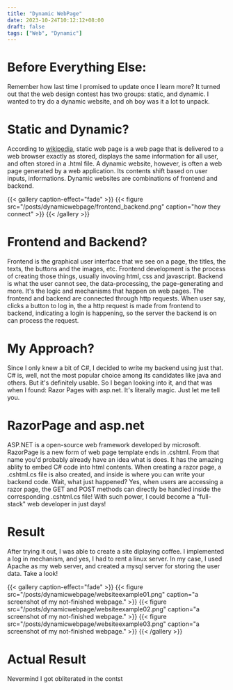```yaml
---
title: "Dynamic WebPage"
date: 2023-10-24T10:12:12+08:00
draft: false
tags: ["Web", "Dynamic"]
---
```


# Before Everything Else:
Remember how last time I promised to update once I learn more? It turned out that the web design contest has two groups: static, and dynamic. I wanted to try do a dynamic website, and oh boy was it a lot to unpack.

# Static and Dynamic?
According to [wikipedia]("https://en.wikipedia.org/wiki/Static_web_page"), static web page is a web page that is delivered to a web browser exactly as stored, displays the same information for all user, and often stored in a .html file.
A dynamic website, however, is often a web page generated by a web application. Its contents shift based on user inputs, informations. Dynamic websites are combinations of frontend and backend. 

{{< gallery caption-effect="fade" >}}
    {{< figure src="/posts/dynamicwebpage/frontend_backend.png" caption="how they connect" >}}
{{< /gallery >}}

# Frontend and Backend?
Frontend is the graphical user interface that we see on a page, the titles, the texts, the buttons and the images, etc. Frontend development is the process of creating those things, usually invoving html, css and javascript. Backend is what the user cannot see, the data-processing, the page-generating and more. It's the logic and mechanisms that happen on web pages. The frontend and backend are connected through http requests. When user say, clicks a button to log in, the a http request is made from frontend to backend, indicating a login is happening, so the server the backend is on can process the request.

# My Approach?
Since I only knew a bit of C#, I decided to write my backend using just that. C# is, well, not the most popular choice among its candidates like java and others. But it's definitely usable. So I began looking into it, and that was when I found: Razor Pages with asp.net. It's literally magic. Just let me tell you.

# RazorPage and asp.net
ASP.NET is a open-source web framework developed by microsoft. RazorPage is a new form of web page template ends in .cshtml. From that name you'd probably already have an idea what is does. It has the amazing ablity to embed C# code into html contents. When creating a razor page, a .cshtml.cs file is also created, and inside is where you can write your backend code. Wait, what just happened? Yes, when users are accessing a razor page, the GET and POST methods can directly be handled inside the corresponding .cshtml.cs file! With such power, I could become a "full-stack" web developer in just days!

# Result
After trying it out, I was able to create a site diplaying coffee. I implemented a log in mechanism, and yes, I had to rent a linux server. In my case, I used Apache as my web server, and created a mysql server for storing the user data.
Take a look!

{{< gallery caption-effect="fade" >}}
    {{< figure src="/posts/dynamicwebpage/websiteexample01.png" caption="a screenshot of my not-finished webpage." >}}
    {{< figure src="/posts/dynamicwebpage/websiteexample02.png" caption="a screenshot of my not-finished webpage." >}}
    {{< figure src="/posts/dynamicwebpage/websiteexample03.png" caption="a screenshot of my not-finished webpage." >}}
{{< /gallery >}}

# Actual Result
Nevermind I got obliterated in the contst
